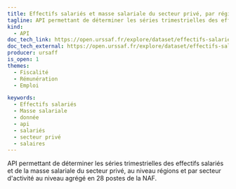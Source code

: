```yaml
---
title: Effectifs salariés et masse salariale du secteur privé, par région x secteur NA28
tagline: API permettant de déterminer les séries trimestrielles des effectifs salariés et de la masse salariale du secteur privé.
kind:
  - API
doc_tech_link: https://open.urssaf.fr/explore/dataset/effectifs-salaries-et-masse-salariale-du-secteur-prive-par-region-x-na38/api/
doc_tech_external: https://open.urssaf.fr/explore/dataset/effectifs-salaries-et-masse-salariale-du-secteur-prive-par-region-x-na38/api/
producer: ursaff
is_open: 1
themes:
  - Fiscalité
  - Rémunération
  - Emploi

keywords:
  - Effectifs salariés
  - Masse salariale
  - donnée
  - api
  - salariés
  - secteur privé
  - salaires
---
```


API permettant de déterminer les séries trimestrielles des effectifs salariés et de la masse salariale du secteur privé, au niveau régions et par secteur d'activité au niveau agrégé en 28 postes de la NAF.
